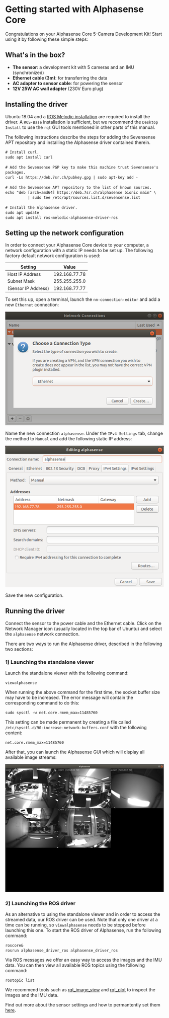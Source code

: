 # Getting started with Alphasense Core

Congratulations on your Alphasense Core 5-Camera Development Kit!  Start using
it by following these simple steps:

## What's in the box?

- **The sensor**: a development kit with 5 cameras and an IMU (synchronized)
- **Ethernet cable (3m)**: for transferring the data
- **AC adapter to sensor cable**: for powering the sensor
- **12V 25W AC wall adapter** (230V Euro plug)

## Installing the driver

Ubuntu 18.04 and a [ROS Melodic
installation](http://wiki.ros.org/melodic/Installation/Ubuntu) are required to
install the driver.  A `ROS-Base` installation is sufficient, but we recommend
the `Desktop Install` to use the `rqt` GUI tools mentioned in other parts of
this manual.

The following instructions describe the steps for adding the Sevensense APT
repository and installing the Alphasense driver contained therein.

```
# Install curl.
sudo apt install curl

# Add the Sevensense PGP key to make this machine trust Sevensense's packages.
curl -Ls https://deb.7sr.ch/pubkey.gpg | sudo apt-key add -

# Add the Sevensense APT repository to the list of known sources.
echo "deb [arch=amd64] https://deb.7sr.ch/alphasense bionic main" \
          | sudo tee /etc/apt/sources.list.d/sevensense.list

# Install the Alphasense driver.
sudo apt update
sudo apt install ros-melodic-alphasense-driver-ros
```

## Setting up the network configuration

In order to connect your Alphasense Core device to your computer, a network
configuration with a static IP needs to be set up.  The following factory
default network configuration is used:

| Setting  | Value |
| ------------------- | ------------- |
| Host IP Address     | 192.168.77.78  |
| Subnet Mask         | 255.255.255.0  |
| (Sensor IP Address) | 192.168.77.77  |

To set this up, open a terminal, launch the `nm-connection-editor` and add a
new `Ethernet` connection:

![nm_connection_editor](/images/nm_connection_editor.png)

Name the new connection `alphasense`. Under the `IPv4 Settings` tab, change the
method to `Manual` and add the following static IP address:

![ip_settings](/images/alphasense_ip_setting.png)

Save the new configuration.

## Running the driver

Connect the sensor to the power cable and the Ethernet cable.  Click on the
Network Manager icon (usually located in the top bar of Ubuntu) and select the
`alphasense` network connection.

There are two ways to run the Alphasense driver, described in the following two
sections:

### 1) Launching the standalone viewer

Launch the standalone viewer with the following command:

```
viewalphasense
```

When running the above command for the first time, the socket buffer size may
have to be increased.  The error message will contain the corresponding command
to do this:

```
sudo sysctl -w net.core.rmem_max=11485760
```

This setting can be made permanent by creating a file called
`/etc/sysctl.d/90-increase-network-buffers.conf` with the following content:

```
net.core.rmem_max=11485760
```

After that, you can launch the Alphasense GUI which will display all available
image streams:

![viewalphasense](/images/viewer.png)

### 2) Launching the ROS driver

As an alternative to using the standalone viewer and in order to access the
streamed data, our ROS driver can be used.  Note that only one driver at a time
can be running, so `viewalphasense` needs to be stopped before launching this
one.  To start the ROS driver of Alphasense, run the following command:

```
roscore&
rosrun alphasense_driver_ros alphasense_driver_ros
```

Via ROS messages we offer an easy way to access the images and the IMU data.
You can then view all available ROS topics using the following command:

```
rostopic list
```

We recommend tools such as [rqt_image_view](http://wiki.ros.org/rqt_image_view)
and [rqt_plot](http://wiki.ros.org/rqt_plot) to inspect the images and the IMU
data.

Find out more about the sensor settings and how to permantently set them
[here](/pages/sensor_settings.md).
